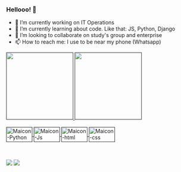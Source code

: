 ### Hellooo! 👋



- 🔭 I’m currently working on IT Operations
- 🌱 I’m currently learning about code. Like that: JS, Python, Django
- 👯 I’m looking to collaborate on study's group and enterprise
- 📫 How to reach me: I use to be near my phone (Whatsapp)
<div>
  <a href="">
  <img height="180em" src="https://github-readme-stats.vercel.app/api?username=borbabeats&theme=nord&show_icons=true&hide_border=true"/>
  <img height="180em" src="https://github-readme-stats.vercel.app/api/top-langs/?username=borbabeats&theme=nord&layout=compact&langs_count=5&hide_border=true"/>
</div>
<div style='display: inline_block'><br>
    <img align='center' alt='Maicon-Python' height='40' width='70' src='https://img.shields.io/badge/Python-3776AB?style=for-the-badge&logo=python&logoColor=white'>
    <img align='center' alt='Maicon-Js' height='40' width='70' src='https://img.shields.io/badge/JavaScript-F7DF1E?style=for-the-badge&logo=javascript&logoColor=black'>
    <img align='center' alt='Maicon-html' height='40' width='70' src='https://img.shields.io/badge/HTML5-E34F26?style=for-the-badge&logo=html5&logoColor=white'>
    <img align='center' alt='Maicon-css' height='40' width='70' src='https://img.shields.io/badge/CSS3-1572B6?style=for-the-badge&logo=css3&logoColor=white'>
</div>

  
##     

<div style='display: inline_block'><br>
  <a href="https://www.linkedin.com/in/maicon-borba-2aa47a5a/" target='blank'><img src='https://img.shields.io/badge/LinkedIn-0077B5?style=for-the-badge&logo=linkedin&logoColor=white' target='_blank'></a>
  <a href="mailto:maiconbsconceicao@gmail.com" target='blank'><img src='https://img.shields.io/badge/Gmail-D14836?style=for-the-badge&logo=gmail&logoColor=white' target='_blank'></a>

